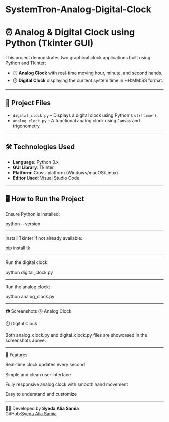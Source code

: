 # SystemTron-Analog-Digital-Clock

# ⏰ Analog & Digital Clock using Python (Tkinter GUI)

This project demonstrates two graphical clock applications built using Python and Tkinter:

- 🕒 **Analog Clock** with real-time moving hour, minute, and second hands.
- ⏱️ **Digital Clock** displaying the current system time in HH:MM:SS format.

---

## 📁 Project Files

- `digital_clock.py` – Displays a digital clock using Python's `strftime()`.
- `analog_clock.py` – A functional analog clock using `Canvas` and trigonometry.

---

## 🛠️ Technologies Used

- **Language**: Python 3.x  
- **GUI Library**: Tkinter  
- **Platform**: Cross-platform (Windows/macOS/Linux)  
- **Editor Used**: Visual Studio Code

---

## 🖥️ How to Run the Project

 Ensure Python is installed:

   python --version

---

Install Tkinter if not already available:


pip install tk

---
Run the digital clock:


python digital_clock.py

---

Run the analog clock:

python analog_clock.py

---

📷 Screenshots
🕒 Analog Clock

⏱️ Digital Clock

Both analog_clock.py and digital_clock.py files are showcased in the screenshots above.

---

📌 Features

Real-time clock updates every second

Simple and clean user interface

Fully responsive analog clock with smooth hand movement

Easy to understand and customize






---
👨‍💻 Developed by
**Syeda Alia Samia**  
GitHub:[Syeda Alia Samia](https://github.com/your-github-username)
